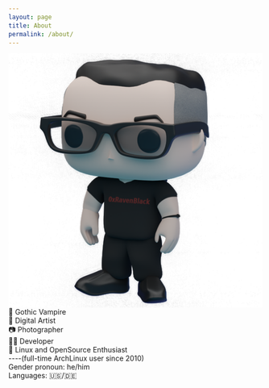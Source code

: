 ```yaml
---
layout: page
title: About
permalink: /about/
---
```

<img align="left" src="https://raw.githubusercontent.com/0xRavenBlack/0xRavenBlack.github.io/main/images/about/about_avatar_full.png" />

🦇 Gothic Vampire \
🎨 Digital Artist \
📷 Photographer \
👨‍💻 Developer \
🐧 Linux and OpenSource Enthusiast \
----(full-time ArchLinux user since 2010)
<br /> 
Gender pronoun: he/him \
Languages: 🇺🇸/🇩🇪 

<br style="clear:both" />